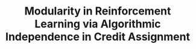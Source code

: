 ---
# Determines which paper appears first (lowest number (0) appears first)
sequence_id: 16

# Paper title
title: Modularity in Reinforcement Learning via Algorithmic Independence in Credit Assignment

# Paper authors
authors: Chang, Michael; Kaushik, Sid*; Levine, Sergey; Griffiths, Tom

# Link to the paper's pdf (place in the `assets/pdf/papers` directory)
paper: 16.pdf

# Link to the paper's pdf (place in the `assets/pdf/papers` directory)
poster: 16.pdf
---